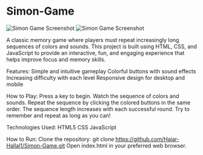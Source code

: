 # Simon-Game
![Simon Game Screenshot](./assets/screenshot1.png)
![Simon Game Screenshot](./assets/screenshot2.png)


A classic memory game where players must repeat increasingly long sequences of colors and sounds. This project is built using HTML, CSS, and JavaScript to provide an interactive, fun, and engaging experience that helps improve focus and memory skills.

Features:
Simple and intuitive gameplay
Colorful buttons with sound effects
Increasing difficulty with each level
Responsive design for desktop and mobile

How to Play:
Press a key to begin.
Watch the sequence of colors and sounds.
Repeat the sequence by clicking the colored buttons in the same order.
The sequence length increases with each successful round.
Try to remember and repeat as long as you can!

Technologies Used:
HTML5
CSS
JavaScript

How to Run:
Clone the repository:
git clone https://github.com/Hajar-Hallal1/Simon-Game.git
Open index.html in your preferred web browser.
